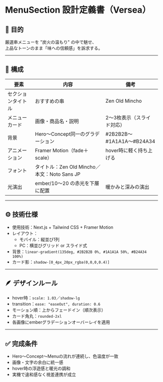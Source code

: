 # MenuSection 設計定義書（Versea）

## 🎯 目的
厳選串メニューを "炭火の温もり" の中で魅せ、  
上品なトーンのまま「味への信頼感」を訴求する。

---

## 🧩 構成
| 要素 | 内容 | 備考 |
|------|------|------|
| セクションタイトル | おすすめの串 | Zen Old Mincho |
| メニューカード | 画像・商品名・説明 | 2〜3枚表示（スライド対応） |
| 背景 | Hero〜Concept同一のグラデーション | #2B2B2B〜#1A1A1A〜#B24A34 |
| アニメーション | Framer Motion（fade＋scale） | hover時に軽く持ち上げる |
| フォント | タイトル：Zen Old Mincho／本文：Noto Sans JP | |
| 光演出 | ember/10〜20 の赤光を下層に配置 | 暖かみと深みの演出 |

---

## ⚙️ 技術仕様
- 使用技術：Next.js + Tailwind CSS + Framer Motion  
- レイアウト：
  - モバイル：縦並び1列
  - PC：横並びグリッド or スライド式
- 背景：`linear-gradient(135deg, #2B2B2B 0%, #1A1A1A 50%, #B24A34 100%)`
- カード影：`shadow-[0_4px_20px_rgba(0,0,0,0.4)]`

---

## 🪶 デザインルール
- hover時：`scale: 1.03`／`shadow-lg`
- transition：`ease: "easeOut", duration: 0.6`
- モーション順：上からフェードイン（順次表示）
- カード角丸：`rounded-2xl`
- 各画像にemberグラデーションオーバーレイを適用

---

## ✅ 完成条件
- Hero〜Concept〜Menuの流れが連続し、色温度が一致  
- 画像・文字の余白に統一感  
- hover時の浮遊感と暖光の調和  
- 実機で違和感なく視差連携が成立
